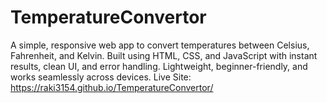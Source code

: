 # TemperatureConvertor
A simple, responsive web app to convert temperatures between Celsius, Fahrenheit, and Kelvin. Built using HTML, CSS, and JavaScript with instant results, clean UI, and error handling. Lightweight, beginner-friendly, and works seamlessly across devices.
Live Site: https://raki3154.github.io/TemperatureConvertor/
